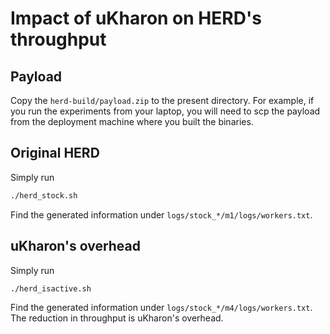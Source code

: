 # Impact of uKharon on HERD's throughput

## Payload
Copy the `herd-build/payload.zip` to the present directory.
For example, if you run the experiments from your laptop, you will need to scp the payload from the deployment machine where you built the binaries.

## Original HERD
Simply run
```sh
./herd_stock.sh
```
Find the generated information under `logs/stock_*/m1/logs/workers.txt`.

## uKharon's overhead
Simply run
```sh
./herd_isactive.sh
```
Find the generated information under `logs/stock_*/m4/logs/workers.txt`.
The reduction in throughput is uKharon's overhead.

